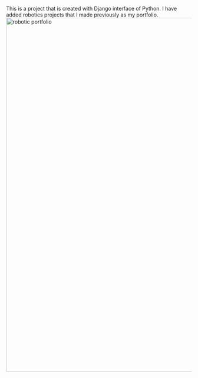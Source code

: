 
This is a project that is created with Django interface of Python. I have added robotics projects that I made previously as my portfolio.
<img width="960" alt="robotic portfolio" src="https://user-images.githubusercontent.com/64421962/181631444-7b0066f8-23a7-4cab-8a7e-bc9c5b9a0b1e.png">
